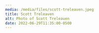 ```yaml
---
media: /media/files/scott-treleaven.jpeg
title: Scott Treleaven
alt: Photo of Scott Treleaven
date: 2022-06-29T11:35:00-0500
---
```

